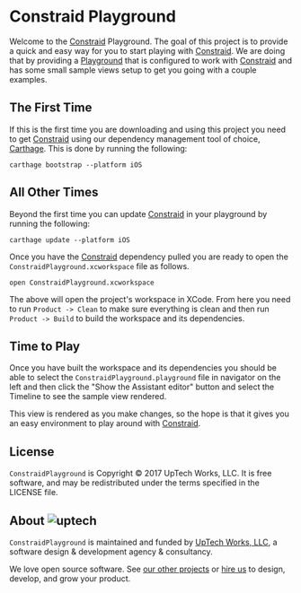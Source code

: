# Constraid Playground

Welcome to the [Constraid][] Playground. The goal of this project is to provide a quick and
easy way for you to start playing with [Constraid][]. We are doing that by providing a
[Playground][] that is configured to work with [Constraid][] and has some small sample views
setup to get you going with a couple examples.


## The First Time

If this is the first time you are downloading and using this project you need to get
[Constraid][] using our dependency management tool of choice, [Carthage][]. This is done by
running the following:

```
carthage bootstrap --platform iOS
```

## All Other Times

Beyond the first time you can update [Constraid][] in your playground by running the
following:

```
carthage update --platform iOS
```

Once you have the [Constraid][] dependency pulled you are ready to open the
`ConstraidPlayground.xcworkspace` file as follows.

```
open ConstraidPlayground.xcworkspace
```

The above will open the project's workspace in XCode. From here you need to run `Product ->
Clean` to make sure everything is clean and then run `Product -> Build` to build the
workspace and its dependencies.

## Time to Play

Once you have built the workspace and its dependencies you should be able to select the
`ConstraidPlayground.playground` file in navigator on the left and then click the "Show the
Assistant editor" button and select the Timeline to see the sample view rendered.

This view is rendered as you make changes, so the hope is that it gives you an easy
environment to play around with [Constraid][].

## License

`ConstraidPlayground` is Copyright © 2017 UpTech Works, LLC. It is free software, and
may be redistributed under the terms specified in the LICENSE file.

## About ![uptech](http://upte.ch/img/logo.png)

`ConstraidPlayground` is maintained and funded by [UpTech Works, LLC][uptech], a
software design & development agency & consultancy.

We love open source software. See [our other projects][community] or
[hire us][hire] to design, develop, and grow your product.

[Constraid]: https://github.com/uptech/constraid
[Carthage]: https://github.com/Carthage/Carthage
[Playground]: https://developer.apple.com/swift/blog/?id=35
[community]: https://github.com/uptech
[hire]: http://upte.ch
[uptech]: http://upte.ch

